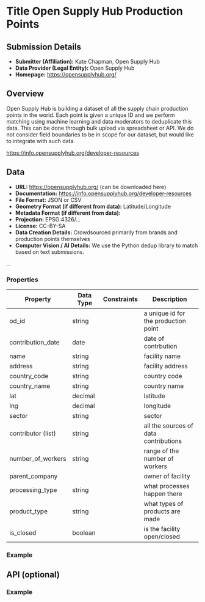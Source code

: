 # Title Open Supply Hub Production Points

## Submission Details

- **Submitter (Affiliation):** Kate Chapman, Open Supply Hub
- **Data Provider (Legal Entity):** Open Supply Hub
- **Homepage:** https://opensupplyhub.org/

## Overview

Open Supply Hub is building a dataset of all the supply chain production points in the world. Each point is given a unique ID and we perform matching using machine learning and data moderators to deduplicate this data. This can be done through bulk upload via spreadsheet or API. We do not consider field boundaries to be in scope for our dataset, but would like to integrate with such data. 

https://info.opensupplyhub.org/developer-resources

## Data

<!-- Any important information about your field boundary data and metadata,
e.g. in which format and projection the geometry is provided. -->

- **URL:** https://opensupplyhub.org/ (can be downloaded here)
- **Documentation:** https://info.opensupplyhub.org/developer-resources
- **File Format:** JSON or CSV
- **Geometry Format (if different from data):** Latitude/Longitude
- **Metadata Format (if different from data):** 
- **Projection:** EPSG:4326/...
- **License:** CC-BY-SA
- **Data Creation Details:** Crowdsourced primarily from brands and production points themselves
- **Computer Vision / AI Details:** We use the Python dedup library to match based on text submissions. 

...

### Properties

| Property             | Data Type | Constraints | Description                          |
| ---------------------| --------- | ----------- | -------------------------------------|
| od_id                | string    |             | a unique id for the production point |
| contribution_date    | date      |             | date of contrbution                  |
| name                 | string    |             | facility name                        |
| address              | string    |             | facility address                     | 
| country_code         | string    |             | country code                         |
| country_name         | string    |             |  country name                        |
| lat                  | decimal   |             | latitude                             |
| lng                  | decimal   |             | longitude                            |
| sector               | string    |             | sector                               |
| contributor (list)   | string    |             | all the sources of data contributions|
| number_of_workers    | string    |             | range of the number of workers       |
| parent_company       |           |             | owner of facility                    |
| processing_type      | string    |             | what processes happen there          |
| product_type         | string    |             | what types of products are made      |
| is_closed            | boolean   |             | is the facility open/closed          |
### Example

<!-- Please provide a link to the data or embed it into this document as a code block. -->

## API (optional)

<!-- Any important information about your API that is not captured in the chapters above,
e.g. an example response of a field boundary. -->

### Example

<!-- Please provide a link to the data or embed it into this document as a code block. -->

